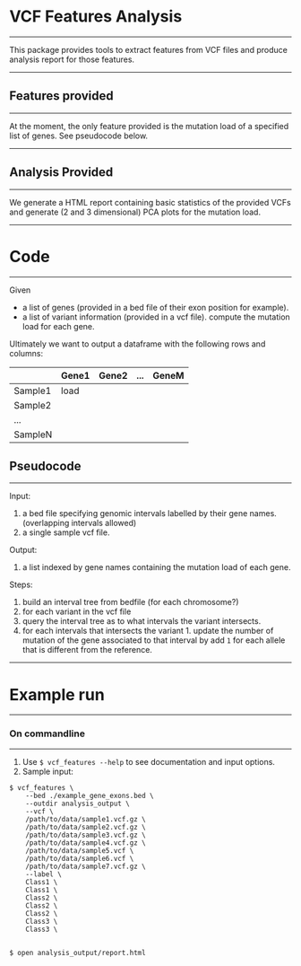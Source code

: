 # VCF Features Analysis
----
This package provides tools to extract features from VCF files and produce analysis report for those features. 


---
## Features provided
---
At the moment, the only feature provided is the mutation load of a specified list of genes. See pseudocode below. 


---
## Analysis Provided
---
We generate a HTML report containing basic statistics of the provided VCFs and generate (2 and 3 dimensional) PCA plots for the mutation load. 

---
# Code
---

Given 
  * a list of genes (provided in a bed file of their exon position for example).
  * a list of variant information (provided in a vcf file). 
compute the mutation load for each gene. 

Ultimately we want to output a dataframe with the following rows and columns: 

|         | Gene1 | Gene2 | ... | GeneM |
|---------|-------|-------|-----|-------|
| Sample1 | load  |       |     |       |
| Sample2 |       |       |     |       |
| ...     |       |       |     |       |
| SampleN |       |       |     |       |


## Pseudocode
---
Input: 
 1. a bed file specifying genomic intervals labelled by their gene names. (overlapping intervals allowed)
 2. a single sample vcf file. 

Output: 
 1. a list indexed by gene names containing the mutation load of each gene. 

Steps: 
 1. build an interval tree from bedfile (for each chromosome?) 
 2. for each variant in the vcf file
   1. query the interval tree as to what intervals the variant intersects.
   2. for each intervals that intersects the variant 
     1. update the number of mutation of the gene associated to that interval by add `1` for each allele that is different from the reference. 

---
# Example run
---
### On commandline
----
1. Use `$ vcf_features --help` to see documentation and input options. 
2. Sample input: 
```
$ vcf_features \
    --bed ./example_gene_exons.bed \
    --outdir analysis_output \
    --vcf \
    /path/to/data/sample1.vcf.gz \
    /path/to/data/sample2.vcf.gz \
    /path/to/data/sample3.vcf.gz \
    /path/to/data/sample4.vcf.gz \
    /path/to/data/sample5.vcf \
    /path/to/data/sample6.vcf \
    /path/to/data/sample7.vcf.gz \
    --label \
    Class1 \
    Class1 \
    Class2 \
    Class2 \
    Class2 \
    Class3 \
    Class3 \


$ open analysis_output/report.html
```
